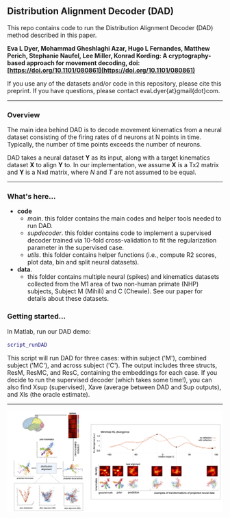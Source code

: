 ## Distribution Alignment Decoder (DAD) 
This repo contains code to run the Distribution Alignment Decoder (DAD) method described in this paper. 

__Eva L Dyer, Mohammad Gheshlaghi Azar, Hugo L Fernandes, Matthew Perich, Stephanie Naufel, Lee Miller, Konrad Kording: A cryptography-based approach for movement decoding, doi: [https://doi.org/10.1101/080861](https://doi.org/10.1101/080861)__

If you use any of the datasets and/or code in this repository, please cite this preprint. If you have questions, please contact evaLdyer{at}gmail{dot}com.
___
### Overview
The main idea behind DAD is to decode movement kinematics from a neural dataset consisting of the firing rates of d neurons at N points in time. Typically, the number of time points exceeds the number of neurons.

DAD takes a neural dataset __Y__ as its input, along with a target kinematics dataset __X__ to align __Y__ to. In our implementation, we assume __X__ is a Tx2 matrix and __Y__ is a Nxd matrix, where $N$ and $T$ are not assumed to be equal.
___
### What's here... ###
* __code__
    - _main_. this folder contains the main codes and helper tools needed to run DAD.
    - _supdecoder_. this folder contains code to implement a supervised decoder trained via 10-fold cross-validation to fit the regularization parameter in the supervised case.
    - _utils_. this folder contains helper functions (i.e., compute R2 scores, plot data, bin and split neural datasets).
* __data__. 
    - this folder contains multiple neural (spikes) and kinematics datasets collected from the M1 area of two non-human primate (NHP) subjects, Subject M (Mihili) and C (Chewie). See our paper for details about these datasets.

### Getting started...
In Matlab, run our DAD demo:
``` matlab
script_runDAD
```
This script will run DAD for three cases: within subject ('M'), combined subject ('MC'), and across subject ('C'). The output includes three structs, ResM, ResMC, and ResC, containing the embeddings for each case. If you decide to run the supervised decoder (which takes some time!), you can also find Xsup (supervised), Xave (average between DAD and Sup outputs), and Xls (the oracle estimate).
___

<img width="1100" src="https://github.com/KordingLab/DAD/blob/master/images/MainFig_GitHubSite.jpg" data-action="zoom">
